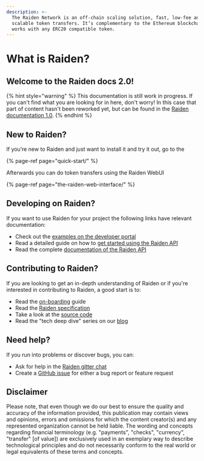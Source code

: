 ```yaml
---
description: >-
  The Raiden Network is an off-chain scaling solution, fast, low-fee and
  scalable token transfers. It’s complementary to the Ethereum blockchain and
  works with any ERC20 compatible token.
---
```


# What is Raiden?

## Welcome to the Raiden docs 2.0!

{% hint style="warning" %}
This documentation is still work in progress. If you can't find what you are looking for in here, don't worry! In this case that part of content hasn't been reworked yet, but can be found in the [Raiden documentation 1.0](https://raiden-network.readthedocs.io/en/stable/index.html).
{% endhint %}

## New to Raiden?

If you’re new to Raiden and just want to install it and try it out, go to the

{% page-ref page="quick-start/" %}

Afterwards you can do token transfers using the Raiden WebUI

{% page-ref page="the-raiden-web-interface/" %}

## Developing on Raiden?

If you want to use Raiden for your project the following links have relevant documentation:

* Check out the [examples on the developer portal](https://developer.raiden.network/#Examples)
* Read a detailed guide on how to [get started using the Raiden API](raiden-api-1/api-tutorial/)
* Read the complete [documentation of the Raiden API](raiden-api-1/resources/)

## Contributing to Raiden?

If you are looking to get an in-depth understanding of Raiden or if you're interested in contributing to Raiden, a good start is to:

* Read the [on-boarding](https://raiden-network.readthedocs.io/en/stable/onboarding.html) guide
* Read the [Raiden specification](https://raiden-network-specification.readthedocs.io/en/latest/index.html)
* Take a look at the [source code](https://github.com/raiden-network/raiden)
* Read the "tech deep dive" series on our [blog](https://medium.com/raiden-network)

## Need help?

If you run into problems or discover bugs, you can:

* Ask for help in the [Raiden gitter chat](https://gitter.im/raiden-network/raiden)
* Create a [GitHub issue](https://github.com/raiden-network/raiden/issues/new/choose) for either a bug report or feature request

## Disclaimer

Please note, that even though we do our best to ensure the quality and accuracy of the information provided, this publication may contain views and opinions, errors and omissions for which the content creator\(s\) and any represented organization cannot be held liable. The wording and concepts regarding financial terminology \(e.g. "payments", "checks", "currency", "transfer" \[of value\]\) are exclusively used in an exemplary way to describe technological principles and do not necessarily conform to the real world or legal equivalents of these terms and concepts.

